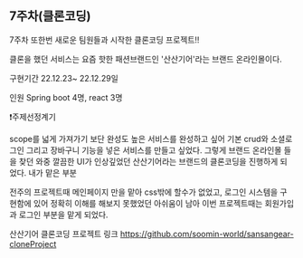 ## 7주차(클론코딩)

7주차 또한번 새로운 팀원들과 시작한 클론코딩 프로젝트!!

클론을 했던 서비스는 요즘 핫한 패션브랜드인 '산산기어'라는 브랜드 온라인몰이다.

구현기간 22.12.23~ 22.12.29일

인원 Spring boot 4명, react 3명

❗주제선정계기

scope를 넓게 가져가기 보단 완성도 높은 서비스를 완성하고 싶어 기본 crud와 소셜로그인 그리고 장바구니 기능을 넣은 서비스를 만들고 싶었다.
그렇게 브랜드 온라인몰 들을 찾던 와중 깔끔한 UI가 인상깊었던 산산기어라는 브랜드의 클론코딩을 진행하게 되었다.
내가 맡은 부분

전주의 프로젝트때 메인페이지 만을 맡아 css밖에 할수가 없었고, 로그인 시스템을 구현함에 있어 정확히 이해를 해보지 못했었던 아쉬움이 남아 이번 프로젝트때는 회원가입과 로그인 부분을 맡게 되었다.

산산기어 클론코딩 프로젝트 링크
https://github.com/soomin-world/sansangear-cloneProject

